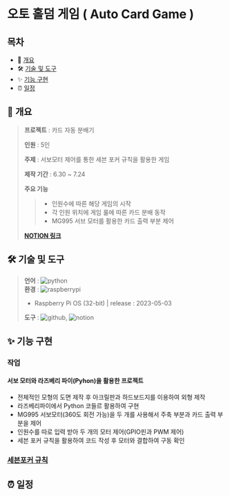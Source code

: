 # 오토 홀덤 게임 ( Auto Card Game )

## 목차
*  📝 [개요](#-개요)
*  🛠 [기술 및 도구](#-기술-및-도구)
*  ✨ [기능 구현](#-기능-구현)
*  ⏰ [일정](#-일정)

## **📝 개요**
> **프로젝트** : 카드 자동 분배기
>
> **인원** : 5인
> 
> **주제** : 서보모터 제어를 통한 세븐 포커 규칙을 활용한 게임
> 
> **제작 기간** : 6.30 ~ 7.24
> 
> **주요 기능**   
> > * 인원수에 따른 해당 게임의 시작   
> > * 각 인원 위치에 게임 룰에 따른 카드 분배 동작
> > * MG995 서브 모터를 활용한 카드 출력 부분 제어
>
> [**NOTION 링크**](https://www.notion.so/db9bc874b60b441797a1a5883396fe31?pvs=4)



## **🛠 기술 및 도구**   
> **언어** : <img alt="python" src ="https://img.shields.io/badge/python-3776AB.svg?&style=flat-square&logo=python&logoColor=white"/>   
> **환경** : <img alt="raspberrypi" src ="https://img.shields.io/badge/raspberrypi-A22846.svg?&style=flat-square&logo=raspberrypi&logoColor=white"/>
> - Raspberry Pi OS (32-bit) | release : 2023-05-03
>
> **도구** : <img alt="github" src ="https://img.shields.io/badge/github-181717.svg?&style=flat-square&logo=github&logoColor=white"/>, <img alt="notion" src ="https://img.shields.io/badge/notion-000000.svg?&style=flat-square&logo=notion&logoColor=white"/> 


## **✨ 기능 구현**
### 작업
#### 서보 모터와 라즈베리 파이(Pyhon)을 활용한 프로젝트
* 전체적인 모형의 도면 제작 후 아크릴판과 하드보드지를 이용하여 외형 제작
* 라즈베리파이에서 Python 코들르 활용하여 구현
* MG995 서보모터(360도 회전 가능)을 두 개를 사용해서 주축 부분과 카드 출력 부분을 제어
* 인원수를 따로 입력 받아 두 개의 모터 제어(GPIO핀과 PWM 제어)
* 세븐 포커 규칙을 활용하여 코드 작성 후 모터와 결합하여 구동 확인

### [세븐포커 규칙](Seven_Rule.md)

## **⏰ 일정**


